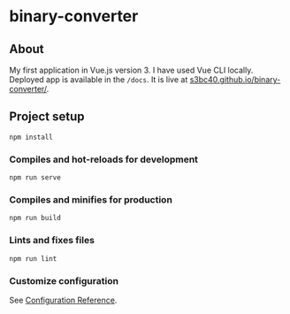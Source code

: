 # binary-converter

## About
My first application in Vue.js version 3. I have used Vue CLI locally.
Deployed app is available in the `/docs`. It is live at [s3bc40.github.io/binary-converter/](https://s3bc40.github.io/binary-converter/).

## Project setup
```
npm install
```

### Compiles and hot-reloads for development
```
npm run serve
```

### Compiles and minifies for production
```
npm run build
```

### Lints and fixes files
```
npm run lint
```

### Customize configuration
See [Configuration Reference](https://cli.vuejs.org/config/).
